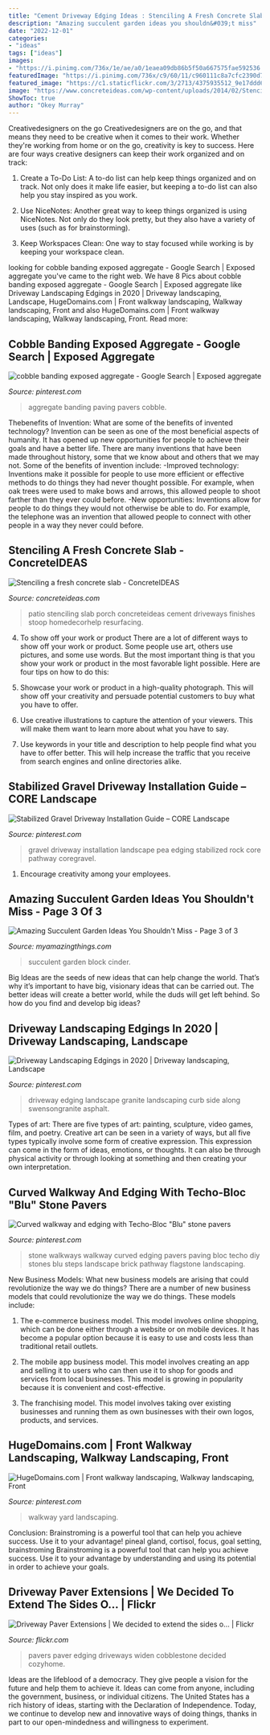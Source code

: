 ```yaml
---
title: "Cement Driveway Edging Ideas : Stenciling A Fresh Concrete Slab"
description: "Amazing succulent garden ideas you shouldn&#039;t miss"
date: "2022-12-01"
categories:
- "ideas"
tags: ["ideas"]
images:
- "https://i.pinimg.com/736x/1e/ae/a0/1eaea09db86b5f50a667575fae592536.jpg"
featuredImage: "https://i.pinimg.com/736x/c9/60/11/c960111c8a7cfc2390d731accaeb8ea9.jpg"
featured_image: "https://c1.staticflickr.com/3/2713/4375935512_9e17ddd639_b.jpg"
image: "https://www.concreteideas.com/wp-content/uploads/2014/02/Stencil-patterns.jpg"
ShowToc: true
author: "Okey Murray"
---
```



Creativedesigners on the go
Creativedesigners are on the go, and that means they need to be creative when it comes to their work. Whether they're working from home or on the go, creativity is key to success. Here are four ways creative designers can keep their work organized and on track:
1. Create a To-Do List: A to-do list can help keep things organized and on track. Not only does it make life easier, but keeping a to-do list can also help you stay inspired as you work.

2. Use NiceNotes: Another great way to keep things organized is using NiceNotes. Not only do they look pretty, but they also have a variety of uses (such as for brainstorming).

3. Keep Workspaces Clean: One way to stay focused while working is by keeping your workspace clean.

	

		
looking for cobble banding exposed aggregate - Google Search | Exposed aggregate you've came to the right web. We have 8 Pics about cobble banding exposed aggregate - Google Search | Exposed aggregate like Driveway Landscaping Edgings in 2020 | Driveway landscaping, Landscape, HugeDomains.com | Front walkway landscaping, Walkway landscaping, Front and also HugeDomains.com | Front walkway landscaping, Walkway landscaping, Front. Read more:
		
    
## Cobble Banding Exposed Aggregate - Google Search | Exposed Aggregate

<img loading=lazy src="https://i.pinimg.com/736x/20/32/f5/2032f59e547566a9c43818ea07736a71.jpg" onerror="this.onerror=null;this.src='https://tse2.mm.bing.net/th?id=OIP.3L3uJvxZaE0lv-S7FdYa2QHaHa&amp;pid=15.1';" alt="cobble banding exposed aggregate - Google Search | Exposed aggregate">

_Source: pinterest.com_

>aggregate banding paving pavers cobble. 

	

Thebenefits of Invention: What are some of the benefits of invented technology?
Invention can be seen as one of the most beneficial aspects of humanity. It has opened up new opportunities for people to achieve their goals and have a better life. There are many inventions that have been made throughout history, some that we know about and others that we may not. Some of the benefits of invention include: 
-Improved technology: Inventions make it possible for people to use more efficient or effective methods to do things they had never thought possible. For example, when oak trees were used to make bows and arrows, this allowed people to shoot farther than they ever could before. 
-New opportunities: Inventions allow for people to do things they would not otherwise be able to do. For example, the telephone was an invention that allowed people to connect with other people in a way they never could before.

    
## Stenciling A Fresh Concrete Slab - ConcreteIDEAS

<img loading=lazy src="https://www.concreteideas.com/wp-content/uploads/2014/02/Stencil-patterns.jpg" onerror="this.onerror=null;this.src='https://tse3.mm.bing.net/th?id=OIP.IvD_MoqGSgqiCiZnVq2_YQAAAA&amp;pid=15.1';" alt="Stenciling a fresh concrete slab - ConcreteIDEAS">

_Source: concreteideas.com_

>patio stenciling slab porch concreteideas cement driveways finishes stoop homedecorhelp resurfacing. 

	

4. To show off your work or product
There are a lot of different ways to show off your work or product. Some people use art, others use pictures, and some use words. But the most important thing is that you show your work or product in the most favorable light possible. Here are four tips on how to do this:
1. Showcase your work or product in a high-quality photograph. This will show off your creativity and persuade potential customers to buy what you have to offer.

2. Use creative illustrations to capture the attention of your viewers. This will make them want to learn more about what you have to say.

3. Use keywords in your title and description to help people find what you have to offer better. This will help increase the traffic that you receive from search engines and online directories alike.


    
## Stabilized Gravel Driveway Installation Guide – CORE Landscape

<img loading=lazy src="https://i.pinimg.com/736x/1e/ae/a0/1eaea09db86b5f50a667575fae592536.jpg" onerror="this.onerror=null;this.src='https://tse2.mm.bing.net/th?id=OIP.UBxLkKGdHj9MoDyQ3bjEmQHaJ4&amp;pid=15.1';" alt="Stabilized Gravel Driveway Installation Guide – CORE Landscape">

_Source: pinterest.com_

>gravel driveway installation landscape pea edging stabilized rock core pathway coregravel. 

	

1. Encourage creativity among your employees.

    
## Amazing Succulent Garden Ideas You Shouldn&#039;t Miss - Page 3 Of 3

<img loading=lazy src="http://myamazingthings.com/wp-content/uploads/2017/04/cinderblock.jpg" onerror="this.onerror=null;this.src='https://tse1.mm.bing.net/th?id=OIP.mL1Iv9krHNb-cF3qbx9-cgHaGR&amp;pid=15.1';" alt="Amazing Succulent Garden Ideas You Shouldn&#039;t Miss - Page 3 of 3">

_Source: myamazingthings.com_

>succulent garden block cinder. 

	

Big Ideas are the seeds of new ideas that can help change the world. That’s why it’s important to have big, visionary ideas that can be carried out. The better ideas will create a better world, while the duds will get left behind. So how do you find and develop big ideas?

    
## Driveway Landscaping Edgings In 2020 | Driveway Landscaping, Landscape

<img loading=lazy src="https://i.pinimg.com/736x/c9/60/11/c960111c8a7cfc2390d731accaeb8ea9.jpg" onerror="this.onerror=null;this.src='https://tse2.mm.bing.net/th?id=OIP.oNnG3xcrXClhH3_0ottYUAHaJ3&amp;pid=15.1';" alt="Driveway Landscaping Edgings in 2020 | Driveway landscaping, Landscape">

_Source: pinterest.com_

>driveway edging landscape granite landscaping curb side along swensongranite asphalt. 

	

Types of art: There are five types of art: painting, sculpture, video games, film, and poetry.
Creative art can be seen in a variety of ways, but all five types typically involve some form of creative expression. This expression can come in the form of ideas, emotions, or thoughts. It can also be through physical activity or through looking at something and then creating your own interpretation.

    
## Curved Walkway And Edging With Techo-Bloc &quot;Blu&quot; Stone Pavers

<img loading=lazy src="https://i.pinimg.com/736x/bc/36/01/bc360150c1357ab08510a3f5bde06909--stone-walkways-paving-stones.jpg" onerror="this.onerror=null;this.src='https://tse4.mm.bing.net/th?id=OIP.eMx9-VQJHHHKu4poooOZQQHaKO&amp;pid=15.1';" alt="Curved walkway and edging with Techo-Bloc &quot;Blu&quot; stone pavers">

_Source: pinterest.com_

>stone walkways walkway curved edging pavers paving bloc techo diy stones blu steps landscape brick pathway flagstone landscaping. 

	

New Business Models: What new business models are arising that could revolutionize the way we do things?
There are a number of new business models that could revolutionize the way we do things. These models include:
1. The e-commerce business model. This model involves online shopping, which can be done either through a website or on mobile devices. It has become a popular option because it is easy to use and costs less than traditional retail outlets.

2. The mobile app business model. This model involves creating an app and selling it to users who can then use it to shop for goods and services from local businesses. This model is growing in popularity because it is convenient and cost-effective.

3. The franchising model. This model involves taking over existing businesses and running them as own businesses with their own logos, products, and services.

    
## HugeDomains.com | Front Walkway Landscaping, Walkway Landscaping, Front

<img loading=lazy src="https://i.pinimg.com/736x/12/c3/60/12c360ecf2ed2312b4abc044e5aa9392.jpg" onerror="this.onerror=null;this.src='https://tse2.mm.bing.net/th?id=OIP.lNxIV-NWl0JoLgO3SpKmuQHaJ3&amp;pid=15.1';" alt="HugeDomains.com | Front walkway landscaping, Walkway landscaping, Front">

_Source: pinterest.com_

>walkway yard landscaping. 

	

Conclusion: Brainstroming is a powerful tool that can help you achieve success. Use it to your advantage!
pineal gland, cortisol, focus, goal setting, brainstroming
Brainstroming is a powerful tool that can help you achieve success. Use it to your advantage by understanding and using its potential in order to achieve your goals.

    
## Driveway Paver Extensions | We Decided To Extend The Sides O… | Flickr

<img loading=lazy src="https://c1.staticflickr.com/3/2713/4375935512_9e17ddd639_b.jpg" onerror="this.onerror=null;this.src='https://tse3.mm.bing.net/th?id=OIP.TUCRxJMWsCfyaHxjIivxdAHaJ4&amp;pid=15.1';" alt="Driveway Paver Extensions | We decided to extend the sides o… | Flickr">

_Source: flickr.com_

>pavers paver edging driveways widen cobblestone decided cozyhome. 

	

Ideas are the lifeblood of a democracy. They give people a vision for the future and help them to achieve it. Ideas can come from anyone, including the government, business, or individual citizens. The United States has a rich history of ideas, starting with the Declaration of Independence. Today, we continue to develop new and innovative ways of doing things, thanks in part to our open-mindedness and willingness to experiment.


